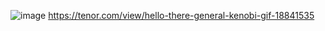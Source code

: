![image](https://github.com/user-attachments/assets/d7dcd1df-7450-4451-b9b6-da3cd955896f)
https://tenor.com/view/hello-there-general-kenobi-gif-18841535
